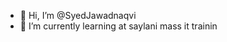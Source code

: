 - 👋 Hi, I’m @SyedJawadnaqvi
- 🌱 I’m currently learning at saylani mass it trainin

<!---
SyedJawadnaqvi/SyedJawadnaqvi is a ✨ special ✨ repository because its `README.md` (this file) appears on your GitHub profile.
You can click the Preview link to take a look at your changes.
--->
